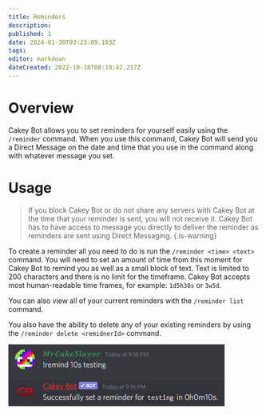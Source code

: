 ```yaml
---
title: Reminders
description: 
published: 1
date: 2024-01-30T03:23:09.103Z
tags: 
editor: markdown
dateCreated: 2022-10-18T08:19:42.217Z
---
```


# Overview

Cakey Bot allows you to set reminders for yourself easily using the `/reminder` command. When you use this command, Cakey Bot will send you a Direct Message on the date and time that you use in the command along with whatever message you set.

# Usage

> If you block Cakey Bot or do not share any servers with Cakey Bot at the time that your reminder is sent, you will not receive it. Cakey Bot has to have access to message you directly to deliver the reminder as reminders are sent using Direct Messaging.
{.is-warning}

To create a reminder all you need to do is run the `/reminder <time> <text>` command. You will need to set an amount of time from this moment for Cakey Bot to remind you as well as a small block of text. Text is limited to 200 characters and there is no limit for the timeframe. Cakey Bot accepts most human-readable time frames, for example: `1d5h30s` or `3w5d`.

You can also view all of your current reminders with the `/reminder list` command.

You also have the ability to delete any of your existing reminders by using the `/reminder delete <remidnerId>` command.

![Reminder Example](/reminder_1.png)